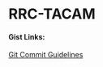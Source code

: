 # RRC-TACAM

#### Gist Links:

[Git Commit Guidelines](https://gist.github.com/tacamDev/17e5fbe524255099e0798b8f3c05251e)
